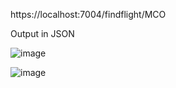 https://localhost:7004/findflight/MCO

Output in JSON


![image](https://github.com/jigarbshah/FlightSearch.API/assets/2850266/9208b04a-e7e3-4de6-bc81-0d175683cf42)


![image](https://github.com/jigarbshah/FlightSearch.API/assets/2850266/71ddd4a0-2b1d-4bf4-ac52-b78fb08aaf80)


